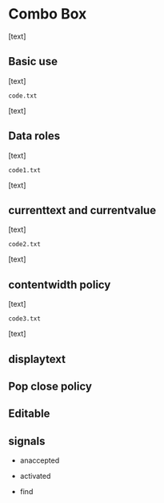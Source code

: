 # Combo Box

[text]

## Basic use

[text]

`code.txt`

[text]



## Data roles

[text]

`code1.txt`

[text]

## currenttext and currentvalue

[text]

`code2.txt`

[text]



## contentwidth policy

[text]

`code3.txt`

[text]

## displaytext



## Pop close policy



## Editable



## signals

* anaccepted

* activated

* find
